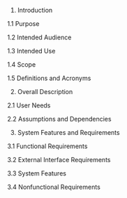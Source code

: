 1. Introduction

  1.1 Purpose

  1.2 Intended Audience

  1.3 Intended Use

  1.4 Scope

  1.5 Definitions and Acronyms

2. Overall Description

  2.1 User Needs

  2.2 Assumptions and Dependencies

3. System Features and Requirements

  3.1 Functional Requirements

  3.2 External Interface Requirements

  3.3 System Features

  3.4 Nonfunctional Requirements
